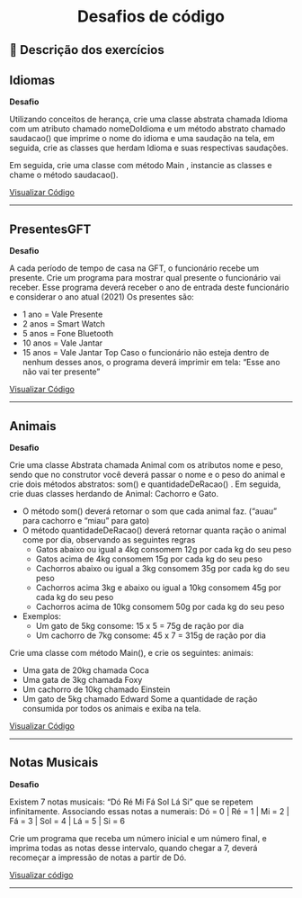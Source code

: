 <h1 align="center">Desafios de código</h1>

## :memo: Descrição dos exercícios 

## Idiomas

**Desafio**  

Utilizando conceitos de herança, crie uma classe abstrata chamada Idioma com um
atributo chamado nomeDoIdioma e um método abstrato chamado saudacao() que imprime
o nome do idioma e uma saudação na tela, em seguida, crie as classes que herdam Idioma
e suas respectivas saudações.

Em seguida, crie uma classe com método Main , instancie as classes e chame o método
saudacao().


[Visualizar Código](https://github.com/CarolineMano/GFT_Mano/tree/master/Idiomas)  

---

## PresentesGFT

**Desafio**  

A cada período de tempo de casa na GFT, o funcionário recebe um presente. Crie um
programa para mostrar qual presente o funcionário vai receber.
Esse programa deverá receber o ano de entrada deste funcionário e considerar o ano
atual (2021)
Os presentes são:
- 1 ano = Vale Presente
- 2 anos = Smart Watch
- 5 anos = Fone Bluetooth
- 10 anos = Vale Jantar
- 15 anos = Vale Jantar Top
Caso o funcionário não esteja dentro de nenhum desses anos, o programa deverá
imprimir em tela: “Esse ano não vai ter presente”

[Visualizar Código](https://github.com/CarolineMano/GFT_Mano/tree/master/PresentesGFT)  

---

## Animais

**Desafio**  

Crie uma classe Abstrata chamada Animal com os atributos nome e peso, sendo que no
construtor você deverá passar o nome e o peso do animal e crie dois métodos abstratos:
som() e quantidadeDeRacao() . Em seguida, crie duas classes herdando de Animal: Cachorro
e Gato.
- O método som() deverá retornar o som que cada animal faz. (“auau” para cachorro e
“miau” para gato)
- O método quantidadeDeRacao() deverá retornar quanta ração o animal come por
dia, observando as seguintes regras
    - Gatos abaixo ou igual a 4kg consomem 12g por cada kg do seu peso
    - Gatos acima de 4kg consomem 15g por cada kg do seu peso
    - Cachorros abaixo ou igual a 3kg consomem 35g por cada kg do seu peso
    - Cachorros acima 3kg e abaixo ou igual a 10kg consomem 45g por cada kg do
seu peso
    - Cachorros acima de 10kg consomem 50g por cada kg do seu peso
- Exemplos:
    - Um gato de 5kg consome: 15 x 5 = 75g de ração por dia
    - Um cachorro de 7kg consome: 45 x 7 = 315g de ração por dia

Crie uma classe com método Main(), e crie os seguintes: animais:
- Uma gata de 20kg chamada Coca
- Uma gata de 3kg chamada Foxy
- Um cachorro de 10kg chamado Einstein
- Um gato de 5kg chamado Edward
Some a quantidade de ração consumida por todos os animais e exiba na tela.

[Visualizar Código](https://github.com/CarolineMano/GFT_Mano/tree/master/Animais)  

---

## Notas Musicais

**Desafio**

Existem 7 notas musicais: “Dó Ré Mi Fá Sol Lá Si” que se repetem infinitamente.
Associando essas notas a numerais:
Dó = 0 | Ré = 1 | Mi = 2 | Fá = 3 | Sol = 4 | Lá = 5 | Si = 6

Crie um programa que receba um número inicial e um número final, e imprima todas as notas
desse intervalo, quando chegar a 7, deverá recomeçar a impressão de notas a partir de Dó.

[Visualizar código](https://github.com/CarolineMano/GFT_Mano/tree/master/NotasMusicais)

---

